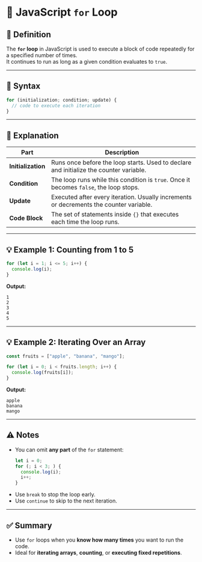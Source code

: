 # 🔁 JavaScript `for` Loop

## 🧠 Definition

The **`for` loop** in JavaScript is used to execute a block of code repeatedly for a specified number of times.  
It continues to run as long as a given condition evaluates to `true`.

---

## 🧩 Syntax

```javascript
for (initialization; condition; update) {
  // code to execute each iteration
}
```

---

## 🧱 Explanation

| Part               | Description                                                                            |
| ------------------ | -------------------------------------------------------------------------------------- |
| **Initialization** | Runs once before the loop starts. Used to declare and initialize the counter variable. |
| **Condition**      | The loop runs while this condition is `true`. Once it becomes `false`, the loop stops. |
| **Update**         | Executed after every iteration. Usually increments or decrements the counter variable. |
| **Code Block**     | The set of statements inside `{}` that executes each time the loop runs.               |

---

## 💡 Example 1: Counting from 1 to 5

```javascript
for (let i = 1; i <= 5; i++) {
  console.log(i);
}
```

**Output:**

```
1
2
3
4
5
```

---

## 💡 Example 2: Iterating Over an Array

```javascript
const fruits = ["apple", "banana", "mango"];

for (let i = 0; i < fruits.length; i++) {
  console.log(fruits[i]);
}
```

**Output:**

```
apple
banana
mango
```

---

## ⚠️ Notes

- You can omit **any part** of the `for` statement:
  ```javascript
  let i = 0;
  for (; i < 3; ) {
    console.log(i);
    i++;
  }
  ```
- Use `break` to stop the loop early.
- Use `continue` to skip to the next iteration.

---

## ✅ Summary

- Use `for` loops when you **know how many times** you want to run the code.
- Ideal for **iterating arrays**, **counting**, or **executing fixed repetitions**.
